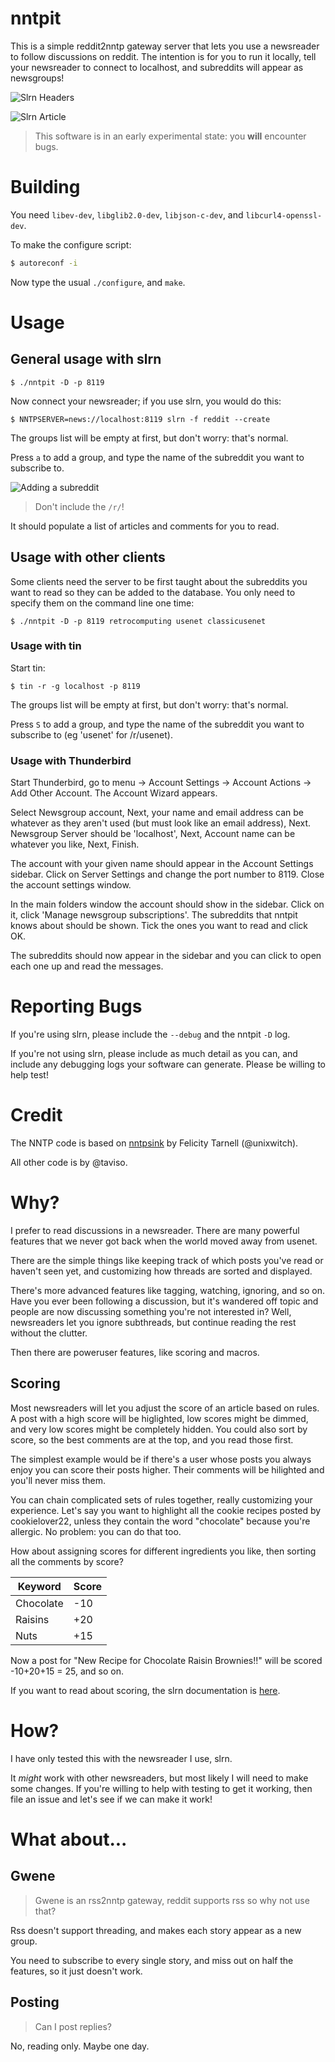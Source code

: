 # nntpit

This is a simple reddit2nntp gateway server that lets you use a newsreader to
follow discussions on reddit. The intention is for you to run it locally, tell
your newsreader to connect to localhost, and subreddits will appear as
newsgroups!

![Slrn Headers](doc/screenshot.png)

![Slrn Article](doc/article.png)

> This software is in an early experimental state: you **will** encounter bugs.

# Building

You need `libev-dev`, `libglib2.0-dev`, `libjson-c-dev`, and `libcurl4-openssl-dev`.

To make the configure script:

```bash
$ autoreconf -i
```

Now type the usual `./configure`, and `make`.

# Usage

## General usage with slrn

`$ ./nntpit -D -p 8119`

Now connect your newsreader; if you use slrn, you would do this:

`$ NNTPSERVER=news://localhost:8119 slrn -f reddit --create`

The groups list will be empty at first, but don't worry: that's normal.

Press `a` to add a group, and type the name of the subreddit you want to subscribe to.

![Adding a subreddit](doc/addgroup.png)

> Don't include the `/r/`!

It should populate a list of articles and comments for you to read.

## Usage with other clients

Some clients need the server to be first taught about the subreddits you want to
read so they can be added to the database.  You only need to specify them
on the command line one time:

`$ ./nntpit -D -p 8119 retrocomputing usenet classicusenet`

### Usage with tin

Start tin:

`$ tin -r -g localhost -p 8119`

The groups list will be empty at first, but don't worry: that's normal.

Press `S` to add a group, and type the name of the subreddit you want to subscribe to
(eg 'usenet' for /r/usenet).

### Usage with Thunderbird

Start Thunderbird, go to menu -> Account Settings -> Account Actions -> Add
Other Account.  The Account Wizard appears.

Select Newsgroup account, Next, your name and email address can be whatever
as they aren't used (but must look like an email address), Next.  Newsgroup
Server should be 'localhost', Next, Account name can be whatever you like,
Next, Finish.

The account with your given name should appear in the Account Settings
sidebar.  Click on Server Settings and change the port number to 8119. 
Close the account settings window.

In the main folders window the account should show in the sidebar.  Click on
it, click 'Manage newsgroup subscriptions'.  The subreddits that nntpit
knows about should be shown.  Tick the ones you want to read and click OK.

The subreddits should now appear in the sidebar and you can click to open
each one up and read the messages.

# Reporting Bugs

If you're using slrn, please include the `--debug` and the nntpit `-D` log.

If you're not using slrn, please include as much detail as you can, and include any
debugging logs your software can generate. Please be willing to help test!

# Credit

The NNTP code is based on [nntpsink](https://github.com/unixwitch/nntpsink) by
Felicity Tarnell (@unixwitch).

All other code is by @taviso.

# Why?

I prefer to read discussions in a newsreader. There are many powerful features
that we never got back when the world moved away from usenet.

There are the simple things like keeping track of which posts you've read or
haven't seen yet, and customizing how threads are sorted and displayed.

There's more advanced features like tagging, watching, ignoring, and so on. Have you
ever been following a discussion, but it's wandered off topic and people are now
discussing something you're not interested in? Well, newsreaders let you ignore
subthreads, but continue reading the rest without the clutter.

Then there are poweruser features, like scoring and macros.

## Scoring

Most newsreaders will let you adjust the score of an article based on rules. A
post with a high score will be higlighted, low scores might be dimmed, and very
low scores might be completely hidden. You could also sort by score, so the best
comments are at the top, and you read those first.

The simplest example would be if there's a user whose posts you always enjoy you
can score their posts higher. Their comments will be hilighted and you'll never
miss them.

You can chain complicated sets of rules together, really customizing your
experience. Let's say you want to highlight all the cookie recipes posted by
cookielover22, unless they contain the word "chocolate" because you're allergic.
No problem: you can do that too.

How about assigning scores for different ingredients you like, then sorting all
the comments by score?

| Keyword    | Score  |
| ---------- | ------ |
| Chocolate  |  -10   |
| Raisins    |  +20   |
| Nuts       |  +15   |

Now a post for "New Recipe for Chocolate Raisin Brownies!!" will be scored -10+20+15 = 25, and
so on.

If you want to read about scoring, the slrn documentation is [here](https://slrn.info/docs/score.txt).

# How?

I have only tested this with the newsreader I use, slrn.

It *might* work with other newsreaders, but most likely I will need to make some
changes. If you're willing to help with testing to get it working, then file an
issue and let's see if we can make it work!

# What about...

## Gwene

> Gwene is an rss2nntp gateway, reddit supports rss so why not use that?

Rss doesn't support threading, and makes each story appear as a new group.

You need to subscribe to every single story, and miss out on half the features,
so it just doesn't work.

## Posting

> Can I post replies?

No, reading only. Maybe one day.

